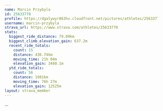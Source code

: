 ```yaml
---
name: Marcin Przybyla
id: 25633770
profile: https://dgalywyr863hv.cloudfront.net/pictures/athletes/25633770/12947173/2/large.jpg
username: marcin-przybyla
strava_url: https://www.strava.com/athletes/25633770
stats:
  biggest_ride_distance: 79.09km
  biggest_climb_elevation_gain: 637.2m
  recent_ride_totals:
    count: 15
    distance: 436.74km
    moving_time: 21h 04m
    elevation_gain: 3480.1m
  ytd_ride_totals:
    count: 56
    distance: 1601km
    moving_time: 76h 27m
    elevation_gain: 12525m
layout: strava_member
--- 
```

...
